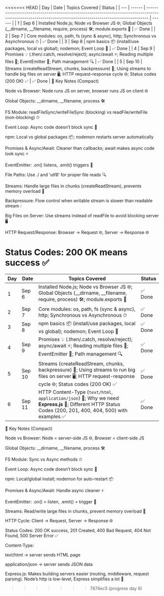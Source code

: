 <<<<<<< HEAD
| Day | Date   | Topics Covered                                                                                                                                                | Status |
| --- | ------ | ------------------------------------------------------------------------------------------------------------------------------------------------------------- | ------ |
| 1   | Sep 6  | Installed Node.js; Node vs Browser JS 🌐; Global Objects (\_\_dirname, \_\_filename, require, process) 🛠; module.exports 🔗                                  | ✅ Done |
| 2   | Sep 7  | Core modules: os, path, fs (sync & async), http; Synchronous vs Asynchronous ⏱                                                                                | ✅ Done |
| 3   | Sep 8  | npm basics 📦 (install/use packages, local vs global); nodemon; Event Loop 🔄                                                                                 | ✅ Done |
| 4   | Sep 9  | Promises 💡 (.then/.catch, resolve/reject); async/await ⚡; Reading multiple files 📂; EventEmitter 🎯; Path management 🔍                                     | ✅ Done |
| 5   | Sep 10 | Streams (createReadStream, chunks, backpressure) 📖; Using streams to handle big files on server 🖥️; HTTP request-response cycle 🌐; Status codes (200 OK) ✅ | ✅ Done |
📝 Key Notes (Compact)

Node vs Browser: Node runs JS on server, browser runs JS on client 🌐

Global Objects: __dirname, __filename, process 🛠

FS Module: readFileSync/writeFileSync (blocking) vs readFile/writeFile (non-blocking) ⏱

Event Loop: Async code doesn’t block sync 🔄

npm: Local vs global packages 📦; nodemon restarts server automatically

Promises & Async/Await: Cleaner than callbacks; await makes async code look sync ⚡

EventEmitter: .on() listens, .emit() triggers 🎯

File Paths: Use ./ and 'utf8' for proper file reads 🔍

Streams: Handle large files in chunks (createReadStream), prevents memory overload 📖

Backpressure: Flow control when writable stream is slower than readable stream 💧

Big Files on Server: Use streams instead of readFile to avoid blocking server 🖥️

HTTP Request/Response: Browser → Request 🌐, Server → Response 🌐

Status Codes: 200 OK means success ✅
=======
| Day | Date   | Topics Covered                                                                                                                                               | Status |
| --- | ------ | ------------------------------------------------------------------------------------------------------------------------------------------------------------ | ------ |
| 1   | Sep 6  | Installed Node.js; Node vs Browser JS 🌐; Global Objects (\_\_dirname, \_\_filename, require, process) 🛠; module.exports 🔗                                 | ✅ Done |
| 2   | Sep 7  | Core modules: os, path, fs (sync & async), http; Synchronous vs Asynchronous ⏱                                                                               | ✅ Done |
| 3   | Sep 8  | npm basics 📦 (install/use packages, local vs global); nodemon; Event Loop 🔄                                                                                | ✅ Done |
| 4   | Sep 9  | Promises 💡 (.then/.catch, resolve/reject); async/await ⚡; Reading multiple files 📂; EventEmitter 🎯; Path management 🔍                                    | ✅ Done |
| 5   | Sep 10 | Streams (createReadStream, chunks, backpressure) 📖; Using streams to run big files on server 🖥️; HTTP request-response cycle 🌐; Status codes (200 OK) ✅   | ✅ Done |
| 6   | Sep 11 | HTTP Content-Type (`text/html`, `application/json`) 📑; Why we need **Express.js** 🚀; Different HTTP Status Codes (200, 201, 400, 404, 500) with examples ✅ | ✅ Done |
📝 Key Notes (Compact)

Node vs Browser: Node = server-side JS 🌐, Browser = client-side JS

Global Objects: __dirname, __filename, process 🛠

FS Module: Sync vs Async methods ⏱

Event Loop: Async code doesn’t block sync 🔄

npm: Local/global install; nodemon for auto-restart 📦

Promises & Async/Await: Handle async cleaner ⚡

EventEmitter: .on() = listen, .emit() = trigger 🎯

Streams: Read/write large files in chunks, prevent memory overload 📖

HTTP Cycle: Client → Request, Server → Response 🌐

Status Codes: 200 OK success, 201 Created, 400 Bad Request, 404 Not Found, 500 Server Error ✅

Content-Type:

text/html → server sends HTML page

application/json → server sends JSON data

Express.js: Makes building servers easier (routing, middleware, request parsing). Node’s http is low-level, Express simplifies a lot 🚀
>>>>>>> 7874ec5 (progress day 6)
